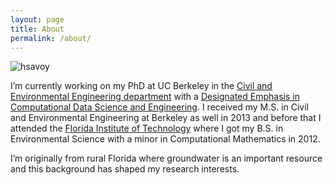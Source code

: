 ```yaml
---
layout: page
title: About
permalink: /about/
---
```


![hsavoy](../assets/hsavoy.jpg)

I’m currently working on my PhD at UC Berkeley in the [Civil and Environmental Engineering department](http://www.ce.berkeley.edu) with a [Designated Emphasis in Computational Data Science and Engineering](http://citris-uc.org/decse-mission/). I received my M.S. in Civil and Environmental Engineering at Berkeley as well in 2013 and before that I attended the [Florida Institute of Technology](http://coe.fit.edu/dmes/) where I got my B.S. in Environmental Science with a minor in Computational Mathematics in 2012.

I’m originally from rural Florida where groundwater is an important resource and this background has shaped my research interests.


